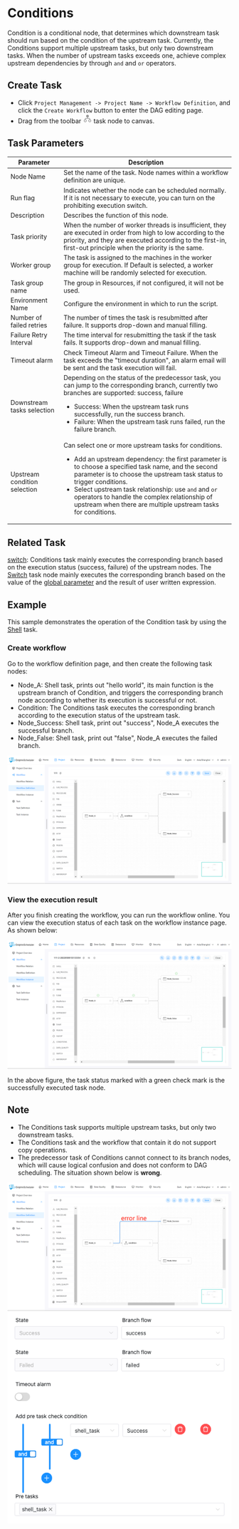 # Conditions

Condition is a conditional node, that determines which downstream task should run based on the condition of the upstream task. Currently, the Conditions support multiple upstream tasks, but only two downstream tasks. When the number of upstream tasks exceeds one, achieve complex upstream dependencies by through `and` and `or` operators.

## Create Task

- Click `Project Management -> Project Name -> Workflow Definition`, and click the `Create Workflow` button to enter the DAG editing page.
- Drag from the toolbar <img src="../../../../img/conditions.png" width="20"/> task node to canvas.

## Task Parameters

| **Parameter** | **Description**                                                                                                                                                                                                                                                                                                                                                                                                                                                               |
| -------- |-------------------------------------------------------------------------------------------------------------------------------------------------------------------------------------------------------------------------------------------------------------------------------------------------------------------------------------------------------------------------------------------------------------------------------------------------------------------------------|
| Node Name | Set the name of the task. Node names within a workflow definition are unique.                                                                                                                                                                                                                                                                                                                                                                                                 |
| Run flag | Indicates whether the node can be scheduled normally. If it is not necessary to execute, you can turn on the prohibiting execution switch.                                                                                                                                                                                                                                                                                                                                    |
| Description | Describes the function of this node.                                                                                                                                                                                                                                                                                                                                                                                                                                          | 
| Task priority | When the number of worker threads is insufficient, they are executed in order from high to low according to the priority, and they are executed according to the first-in, first-out principle when the priority is the same.                                                                                                                                                                                                                                                 |
| Worker group | The task is assigned to the machines in the worker group for execution. If Default is selected, a worker machine will be randomly selected for execution.                                                                                                                                                                                                                                                                                                                     | 
| Task group name | The group in Resources, if not configured, it will not be used.                                                                                                                                                                                                                                                                                                                                                                                                               |
| Environment Name | Configure the environment in which to run the script.                                                                                                                                                                                                                                                                                                                                                                                                                         |
| Number of failed retries | The number of times the task is resubmitted after failure. It supports drop-down and manual filling.                                                                                                                                                                                                                                                                                                                                                                          |
| Failure Retry Interval | The time interval for resubmitting the task if the task fails. It supports drop-down and manual filling.                                                                                                                                                                                                                                                                                                                                                                      |
| Timeout alarm | Check Timeout Alarm and Timeout Failure. When the task exceeds the "timeout duration", an alarm email will be sent and the task execution will fail.                                                                                                                                                                                                                                                                                                                          |
| Downstream tasks selection | Depending on the status of the predecessor task, you can jump to the corresponding branch, currently two branches are supported: success, failure <ul><li>Success: When the upstream task runs successfully, run the success branch.</li><li>Failure: When the upstream task runs failed, run the failure branch.</li></ul></li></ul>                                                                                                   |
| Upstream condition selection | Can select one or more upstream tasks for conditions.<ul><li>Add an upstream dependency: the first parameter is to choose a specified task name, and the second parameter is to choose the upstream task status to trigger conditions.</li><li>Select upstream task relationship: use `and` and `or` operators to handle the complex relationship of upstream when there are multiple upstream tasks for conditions.</li></ul></li></ul> |

## Related Task

[switch](switch.md): Conditions task mainly executes the corresponding branch based on the execution status (success, failure) of the upstream nodes. The [Switch](switch.md) task node mainly executes the corresponding branch based on the value of the [global parameter](../parameter/global.md) and the result of user written expression.

## Example

This sample demonstrates the operation of the Condition task by using the [Shell](shell.md) task.

### Create workflow

Go to the workflow definition page, and then create the following task nodes:

- Node_A: Shell task, prints out "hello world", its main function is the upstream branch of Condition, and triggers the corresponding branch node according to whether its execution is successful or not.
- Condition: The Conditions task executes the corresponding branch according to the execution status of the upstream task.
- Node_Success: Shell task, print out "success", Node_A executes the successful branch.
- Node_False: Shell task, print out "false", Node_A executes the failed branch.

![condition_task01](../../../../img/tasks/demo/condition_task01.png)

### View the execution result

After you finish creating the workflow, you can run the workflow online. You can view the execution status of each task on the workflow instance page. As shown below:

![condition_task02](../../../../img/tasks/demo/condition_task02.png)

In the above figure, the task status marked with a green check mark is the successfully executed task node.

## Note

- The Conditions task supports multiple upstream tasks, but only two downstream tasks.
- The Conditions task and the workflow that contain it do not support copy operations.
- The predecessor task of Conditions cannot connect to its branch nodes, which will cause logical confusion and does not conform to DAG scheduling. The situation shown below is **wrong**.

![condition_task03](../../../../img/tasks/demo/condition_task03.png)
![condition_task04](../../../../img/tasks/demo/condition_task04.png)
